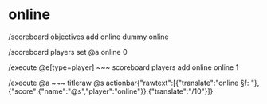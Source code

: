 # online

/scoreboard objectives add online dummy online

/scoreboard players set @a online 0 

/execute @e[type=player] ~~~ scoreboard players add online online 1

 /execute @a ~~~ titleraw @s actionbar{"rawtext":[{"translate":"online §f: "},{"score":{"name":"@s","player":"online"}},{"translate":"/10"}]}
